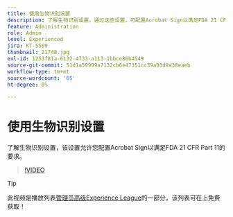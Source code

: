 ```yaml
---
title: 使用生物识别设置
description: 了解生物识别设置，通过这些设置，可配置Acrobat Sign以满足FDA 21 CFR Part 11的要求
feature: Administration
role: Admin
level: Experienced
jira: KT-5509
thumbnail: 21748.jpg
exl-id: 1253f81a-6132-4733-a113-1bbce86b4549
source-git-commit: 51d1a59999a7132cb6e47351cc39a93d9a38eaeb
workflow-type: tm+mt
source-wordcount: '65'
ht-degree: 0%

---
```


# 使用生物识别设置

了解生物识别设置，该设置允许您配置Acrobat Sign以满足FDA 21 CFR Part 11的要求。

>[!VIDEO](https://video.tv.adobe.com/v/21748?quality=12&learn=on&hidetitle=true)

>[!TIP]
>
>此视频是播放列表[管理员高级Experience League](https://experienceleague.adobe.com/zh-hans/playlists/acrobat-sign-perform-advanced-tasks-administrators)的一部分，该列表可在上免费获取！
